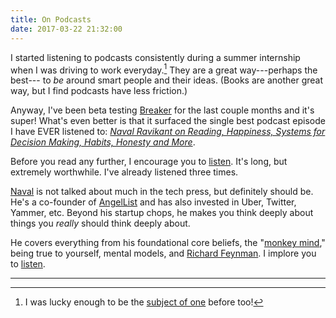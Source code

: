 ```yaml
---
title: On Podcasts
date: 2017-03-22 21:32:00
---
```


I started listening to podcasts consistently during a summer internship when I was driving to work everyday.[^1] They are a great way---perhaps the best--- to *be* around smart people and their ideas. (Books are another great way, but I find podcasts have less friction.)

Anyway, I've been beta testing [Breaker](https://breaker.audio/) for the last couple months and it's super! What's even better is that it surfaced the single best podcast episode I have EVER listened to: [*Naval Ravikant on Reading, Happiness, Systems for Decision Making, Habits, Honesty and More*](https://www.farnamstreetblog.com/2017/02/naval-ravikant-reading-decision-making/).

Before you read any further, I encourage you to [listen](https://www.farnamstreetblog.com/2017/02/naval-ravikant-reading-decision-making/). It's long, but extremely worthwhile. I've already listened three times.

[Naval](https://twitter.com/naval) is not talked about much in the tech press, but definitely should be. He's a co-founder of [AngelList](https://angel.co/) and has also invested in Uber, Twitter, Yammer, etc. Beyond his startup chops, he makes you think deeply about things you *really* should think deeply about.

He covers everything from his foundational core beliefs, the "[monkey mind](https://en.wikipedia.org/wiki/Mind_monkey)," being true to yourself, mental models, and [Richard Feynman](https://en.wikipedia.org/wiki/Richard_Feynman). I implore you to [listen](https://www.farnamstreetblog.com/2017/02/naval-ravikant-reading-decision-making/).

---
[^1]: I was lucky enough to be the [subject of one](/blog/2015/04/01/hack-to-start-podcast-interview/) before too!